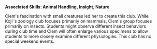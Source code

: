 **Associated Skills: Animal Handling, Insight, Nature**

Clem's fascination with small creatures led her to create this club. While Kojil's zoology club focuses primarily on mammals, Clem's group focuses primarily on insects. Students might observe different insect behaviors during club time and Clem will often enlarge various specimens to allow students to more closely examine different physiologies. This club has no special weekend events.